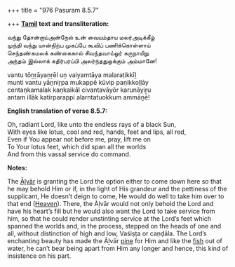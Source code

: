 +++
title = "976 Pasuram 8.5.7"

+++
**[Tamil](/definition/tamil#history "show Tamil definitions") text and transliteration:**

வந்து தோன்றாய்அன்றேல் உன் வையம்தாய மலர்அடிக்கீழ்  
முந்தி வந்து யான்நிற்ப முகப்பே கூவிப் பணிக்கொள்ளாய்  
செந்தண்கமலக் கண்கைகால் சிவந்தவாய்ஓர் கருநாயிறு  
அந்தம் இல்லாக் கதிர்பரப்பி அலர்ந்ததுஒக்கும் அம்மானே!

vantu tōṉṟāyaṉṟēl uṉ vaiyamtāya malaraṭikkīḻ  
munti vantu yāṉniṟpa mukappē kūvip paṇikkoḷḷāy  
centaṇkamalak kaṇkaikāl civantavāyōr karunāyiṟu  
antam illāk katirparappi alarntatuokkum ammāṉē!

**English translation of verse 8.5.7:**

Oh, radiant Lord, like unto the endless rays of a black Sun,  
With eyes like lotus, cool and red, hands, feet and lips, all red,  
Even if You appear not before me, pray, lift me on  
To Your lotus feet, which did span all the worlds  
And from this vassal service do command.

**Notes:**

The [Āḻvār](/definition/aḻvar#vaishnavism "show Āḻvār definitions") is granting the Lord the option either to come down here so that he may behold Him or if, in the light of His grandeur and the pettiness of the supplicant, He doesn’t deign to come, He would do well to take him over to that end ([Heaven](/definition/heaven#history "show Heaven definitions")). There, the Āḻvār would not only behold the Lord and have his heart’s fill but he would also want the Lord to take service from him, so that he could render unstinting service at the Lord’s feet which spanned the worlds and, in the process, stepped on the heads of one and all, without distinction of high and low, Vaśiṣṭa or caṇḍāla. The Lord’s enchanting beauty has made the Āḻvār [pine](/definition/pine#history "show pine definitions") for Him and like the [fish](/definition/fish#history "show fish definitions") out of water, he can’t bear being apart from Him any longer and hence, this kind of insistence on his part.


